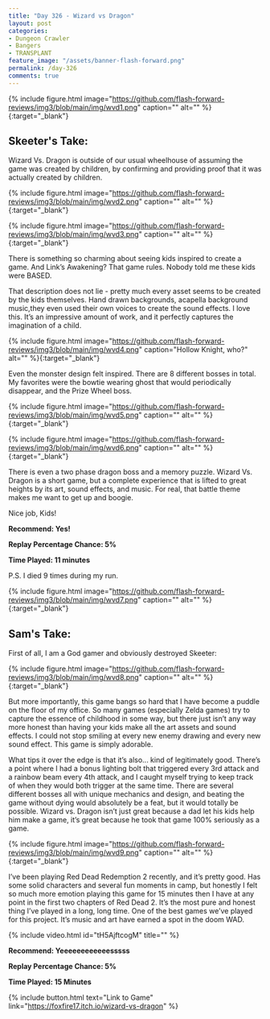 ```yaml
---
title: "Day 326 - Wizard vs Dragon"
layout: post
categories:
- Dungeon Crawler
- Bangers
- TRANSPLANT
feature_image: "/assets/banner-flash-forward.png"
permalink: /day-326
comments: true
---
```


{% include figure.html image="https://github.com/flash-forward-reviews/img3/blob/main/img/wvd1.png" caption="" alt="" %}{:target="_blank"}
 
## Skeeter's Take:

Wizard Vs. Dragon is outside of our usual wheelhouse of assuming the game was created by children, by confirming and providing proof that it was actually created by children. 

{% include figure.html image="https://github.com/flash-forward-reviews/img3/blob/main/img/wvd2.png" caption="" alt="" %}{:target="_blank"}

{% include figure.html image="https://github.com/flash-forward-reviews/img3/blob/main/img/wvd3.png" caption="" alt="" %}{:target="_blank"}

There is something so charming about seeing kids inspired to create a game. And Link’s Awakening? That game rules. Nobody told me these kids were BASED. 

That description does not lie - pretty much every asset seems to be created by the kids themselves. Hand drawn backgrounds, acapella background music,they even used their own voices to create the sound effects. I love this. It’s an impressive amount of work, and it perfectly captures the imagination of a child. 

{% include figure.html image="https://github.com/flash-forward-reviews/img3/blob/main/img/wvd4.png" caption="Hollow Knight, who?" alt="" %}{:target="_blank"}

Even the monster design felt inspired. There are 8 different bosses in total. My favorites were the bowtie wearing ghost that would periodically disappear, and the Prize Wheel boss. 

{% include figure.html image="https://github.com/flash-forward-reviews/img3/blob/main/img/wvd5.png" caption="" alt="" %}{:target="_blank"}

{% include figure.html image="https://github.com/flash-forward-reviews/img3/blob/main/img/wvd6.png" caption="" alt="" %}{:target="_blank"}

There is even a two phase dragon boss and a memory puzzle. Wizard Vs. Dragon is a short game, but a complete experience that is lifted to great heights by its art, sound effects, and music. For real, that battle theme makes me want to get up and boogie. 

Nice job, Kids! 

**Recommend: Yes!**

**Replay Percentage Chance: 5%**

**Time Played:  11 minutes**

P.S. I died 9 times during my run. 

{% include figure.html image="https://github.com/flash-forward-reviews/img3/blob/main/img/wvd7.png" caption="" alt="" %}{:target="_blank"}

## Sam's Take:

First of all, I am a God gamer and obviously destroyed Skeeter:

{% include figure.html image="https://github.com/flash-forward-reviews/img3/blob/main/img/wvd8.png" caption="" alt="" %}{:target="_blank"}

But more importantly, this game bangs so hard that I have become a puddle on the floor of my office. So many games (especially Zelda games) try to capture the essence of childhood in some way, but there just isn’t any way more honest than having your kids make all the art assets and sound effects. I could not stop smiling at every new enemy drawing and every new sound effect. This game is simply adorable.

What tips it over the edge is that it’s also... kind of legitimately good. There’s a point where I had a bonus lighting bolt that triggered every 3rd attack and a rainbow beam every 4th attack, and I caught myself trying to keep track of when they would both trigger at the same time. There are several different bosses all with unique mechanics and design, and beating the game without dying would absolutely be a feat, but it would totally be possible. Wizard vs. Dragon isn’t just great because a dad let his kids help him make a game, it’s great because he took that game 100% seriously as a game.

{% include figure.html image="https://github.com/flash-forward-reviews/img3/blob/main/img/wvd9.png" caption="" alt="" %}{:target="_blank"}

I’ve been playing Red Dead Redemption 2 recently, and it’s pretty good. Has some solid characters and several fun moments in camp, but honestly I felt so much more emotion playing this game for 15 minutes then I have at any point in the first two chapters of Red Dead 2. It’s the most pure and honest thing I’ve played in a long, long time. One of the best games we’ve played for this project. It’s music and art have earned a spot in the doom WAD.

{% include video.html id="tH5AjftcogM" title="" %}

**Recommend: Yeeeeeeeeeeeesssss**

**Replay Percentage Chance: 5%**

**Time Played: 15 Minutes**

{% include button.html text="Link to Game" link="https://foxfire17.itch.io/wizard-vs-dragon" %}